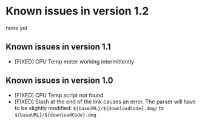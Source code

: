 # Known issues in version 1.2
none yet

## Known issues in version 1.1
- [FIXED] CPU Temp meter working intermittently

## Known issues in version 1.0
- [FIXED] CPU Temp script not found
- [FIXED] Slash at the end of the link causes an error. The parser will have to be slightly modified: ``${baseURL}/${downloadCode}.dmg/`` to ``${baseURL}/${downloadCode}.dmg``
